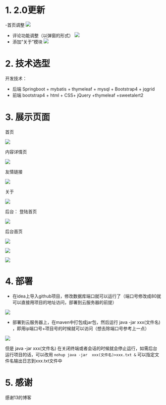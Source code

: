 
# 1. 2.0更新
-首页调整
![](_v_images/_1566996219_18389.png)

- 评论功能调整（以弹窗的形式）
![](_v_images/_1566996304_27088.png)
- 添加“关于”模块
![](_v_images/_1566996425_16270.png)
# 2. 技术选型

开发技术：

- 后端
Springboot + mybatis + thymeleaf + mysql + Bootstrap4 + jqgrid
- 前端
bootstrap4 + html + CSS+ jQuery +thymeleaf +sweetalert2

# 3. 展示页面
首页

![](_v_images/_1566996242_3290.png)

内容详情页

![](_v_images/_1564300189_30622.png)

友情链接

![](_v_images/_1564300911_17471.png)


关于

![](_v_images/_1564300935_3748.png)


后台：
登陆首页

![](_v_images/_1564301236_4681.png)

后台首页

![](_v_images/_1564301283_17358.png)


![](_v_images/_1564302190_11810.png)

![](_v_images/_1564302391_29948.png)

# 4. 部署
- 在idea上导入github项目，修改数据库端口就可以运行了（端口号修改成80就可以直接用项目的地址访问，部署到云服务器的前提）

![](_v_images/_1564303517_11860.png)

-  部署到云服务器上，在maven中打包成jar包，然后运行 java -jar xxx(文件名) ，即用ip端口号+项目号的时候就可以访问（想去除端口号参考上一点）

![](_v_images/_1564302859_107.png)

但是  java -jar xxx(文件名)  在关闭终端或者会话的时候就会停止运行，如需后台运行项目的话，可以改用
`nohup java -jar  xxx(文件名)>xxx.txt &`
可以指定文件名输出日志到xxx.txt文件中

# 5. 感谢
感谢13的博客

